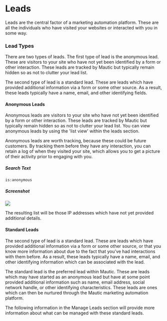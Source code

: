# Leads

Leads are the central factor of a marketing automation platform. These are all the individuals who have visited your websites or interacted with you in some way.

### Lead Types

There are two types of leads. The first type of lead is the anonymous lead. These are visitors to your site who have not yet been identified by a form or other interaction. These leads are tracked by Mautic but typically remain hidden so as not to clutter your lead list.

The second type of lead is a standard lead. These are leads which have provided additional information via a form or some other source. As a result, these leads typically have a name, email, and other identifying fields.

#### Anonymous Leads
Anonymous leads are visitors to your site who have not yet been identified by a form or other interaction. These leads are tracked by Mautic but typically remain hidden so as not to clutter your lead list.  You can view anonymous leads by using the 'list view' within the leads section.

Anonymous leads are worth tracking, because these could be future customers.  By tracking them before they have any interaction, you can retain a log of when they visited your site, which allows you to get a picture of their activity prior to engaging with you.

##### Search Text

```
is:anonymous
```
##### Screenshot
![](http://drop.dbh.li/image/3F3X0843100h/Image%202014-11-17%20at%2010.05.43%20AM.png)

The resulting list will be those IP addresses which have not yet provided additional details.

#### Standard Leads

The second type of lead is a standard lead. These are leads which have provided additional information via a form or some other source, or that you know more information about due to the fact that you've had interactions with them before. As a result, these leads typically have a name, email, and other identifying information which can be associated with the lead.

The standard lead is the preferred lead within Mautic. These are leads which may have started as an anonymous lead but have at some point provided additional information such as name, email address, social network handle, or other identifying characteristics. These leads are ones which can then be nurtured through the Mautic marketing automation platform.

The following information in the Manage Leads section will provide more information about what can be managed with these standard leads.
